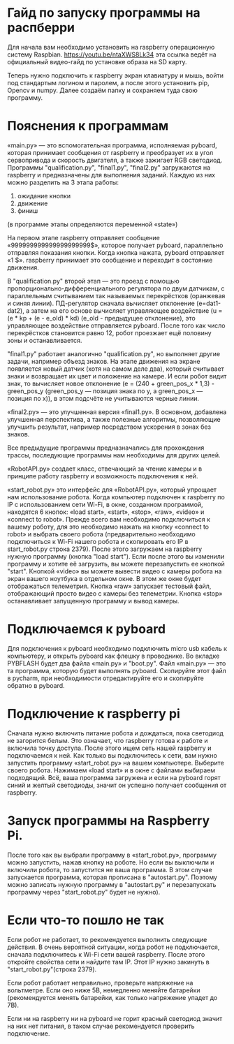 # Гайд по запуску программы на распберри

Для начала вам необходимо установить на raspberry операционную систему Raspbian.
https://youtu.be/ntaXWS8Lk34 эта ссылка ведёт на официальный видео-гайд по установке образа на SD карту.

Теперь нужно подключить к raspberry экран клавиатуру и мышь, войти под стандартым логином и паролем, а после этого установить pip, Opencv и numpy.
Далее создаём папку и сохраняем туда свою программу.

# Пояснения к программам

«main.py» — это вспомогательная программа, исполняемая pyboard, которая принимает сообщения от raspberry и преобразует их в угол сервопривода и скорость двигателя, а также зажигает RGB светодиод.
Программы "qualification.py", "final1.py", "final2.py" загружаются на raspberry и предназначены для выполнения заданий.
Каждую из них можно разделить на 3 этапа работы:

1. ожидание кнопки
2. движение
3. финиш

(в программе этапы определяются переменной «state»)

На первом этапе raspberry отправляет сообщение «999999999999999999999$», которое получает pyboard, параллельно отправляя показания кнопки.
Когда кнопка нажата, pyboard отправляет «1 $».
raspberry принимает это сообщение и переходит в состояние движения.

В "qualification.py" второй этап — это проезд с помощью пропорционально-дифференциального регулятора по двум датчикам, с параллельным считыванием так называемых перекрёстков (оранжевая и синяя линии).
ПД-регулятор сначала вычисляет отклонение (e=dat1-dat2), а затем на его основе вычисляет управляющее воздействие (u = (e * kp + (e - e_old) * kd) (e_old - предыдущее отклонение), это управляющее воздействие отправляется pyboard. После того как число перекрёстков становится равно 12, робот проезжает ещё половину зоны и останавливается.

"final1.py" работает аналогично "qualification.py", но выполняет другие задачи, например объезд знаков.
На этапе движения на экране появляется новый датчик (хотя на самом деле два), который считывает знаки и возвращает их цвет и положение на камере.
И если робот видит знак, то вычисляет новое отклонение (e = (240 + green_pos_x * 1,3) - green_pos_y (green_pos_y — позиция знака по y, а green_pos_x — позиция по x)), в этом подсчёте не учитываются черные линии.

«final2.py» — это улучшенная версия «final1.py».
В основном, добавлена улучшенная перспектива, а также полезные алгоритмы, позволяющие улучшить результат, например посредством ускорения в зонах без знаков.

Все предыдущие программы предназначались для прохождения трассы, последующие программы нам необходимы для других целей.

«RobotAPI.py» создает класс, отвечающий за чтение камеры и в принципе работу raspberry и возможность подключения к ней.

«start_robot.py» это интерфейс для «RobotAPI.py», который упрощает нам использование робота.
Когда компьютер подключен к raspberry по IP с использованием сети Wi-Fi, в окне, созданном программой, находятся 6 кнопок: «load start», «start», «stop», «raw», «video» и «connect to robot».
Прежде всего вам необходимо подключиться к вашему роботу, для это необходимо нажать на кнопку «connect to robot» и выбрать своего робота (предварительно необходимо подключиться к Wi-Fi нашего робота и скопировать его IP в start_robot.py строка 2379).
После этого загружаем на raspberry нужную программу (кнопка "load start"). 
Если после этого вы изменили программу и хотите её загрузить, вы можете перезапустить ее кнопкой "start".
Кнопкой «video» вы можете вывести видео с камеры робота на экран вашего ноутбука в отдельном окне.
В этом же окне будет отображаться телеметрия.
Кнопка «raw» запускает тестовый файл, отображающий просто видео с камеры без телеметрии.
Кнопка «stop» останавливает запущенную программу и вывод камеры.


# Подключаемся к pyboard

Для подключения к pyboard необходимо подключить micro usb кабель к компьютеру, и открыть pyboard как флешку в проводнике.
Во вкладке PYBFLASH будет два файла «main.py» и "boot.py". Файл «main.py» — это та программа, которую будет выполнять pyboard.
Скопируйте этот файл в pycharm, при необходимости отредактируйте его и скопируйте обратно в pyboard.

# Подключение к raspberry pi

Сначала нужно включить питание робота и дождаться, пока светодиод не загорится белым.
Это означает, что raspberry готова к работе и включила точку доступа.
После этого ищем сеть нашей raspberry и подключаемся к ней.
Как только вы подключитесь к сети, вам нужно запустить программу «start_robot.py» на вашем компьютере.
Выберите своего робота.
Нажимаем «load start» и в окне с файлами выбираем подходящий.
Всё, ваша программа загружена и если на pyboard горят синий и желтый светодиоды, значит он успешно получает сообщения от raspberry.

# Запуск программы на Raspberry Pi.

После того как вы выбрали программу в «start_robot.py», программу можно запустить, нажав кнопку на роботе.
Но если вы выключили и включили робота, то запустится не ваша программа.
В этом случае запускается программа, которая прописана в "autostart.py".
Поэтому можно записать нужную программу в "autostart.py" и перезапускать программу через "start_robot.py" будет не нужно).

# Если что-то пошло не так

Если робот не работает, то рекомендуется выполнить следующие действия.
В очень вероятной ситуации, когда робот не подключается, сначала подключитесь к Wi-Fi сети вашей raspberry.
После этого откройте свойства сети и найдите там IP.
Этот IP нужно закинуть в "start_robot.py"(строка 2379).

Если робот работает неправильно, проверьте напряжение на вольтметре. Если оно ниже 5В, немедленно меняйте батарейки (рекомендуется менять батарейки, как только напряжение упадет до 7В).

Если ни на raspberry ни на pyboard не горит красный светодиод значит на них нет питания, в таком случае рекомендуется проверить подключение.




